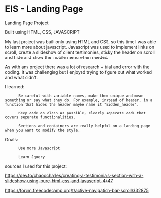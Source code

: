 # EIS - Landing Page

Landing Page Project

Built using HTML, CSS, JAVASCRIPT

My last project was built only using HTML and CSS, so this time I was able to learn more about javascript.
Javascript was used to implement links on scroll, create a slideshow of client testimonies, sticky the header on scroll and hide and show the mobile menu when needed.

As with any project there was a lot of research + trial and error with the coding. It was challenging but I enjoyed trying to figure out what worked and what didn't.

I learned:

          Be careful with variable names, make them unique and mean something or say what they do. For example, instead of header, in a function that hides the header maybe name it "hidden_header".

          Keep code as clean as possible, clearly seperate code that covers seperate functionalities.

          Sections and containers are really helpful on a landing page when you want to modify the style.

Goals:

          Use more Javascript

          Learn Jquery

sources I used for this project:

https://dev.to/chaoocharles/creating-a-testimonials-section-with-a-slideshow-using-pure-html-css-and-javascript-4447

https://forum.freecodecamp.org/t/active-navigation-bar-scroll/332875

